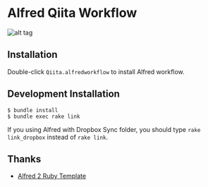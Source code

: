 # Alfred Qiita Workflow

![alt tag](https://raw.github.com/oame/alfred-qiita-workflow/master/screenshots/qiita-workflow.png)

## Installation

Double-click `Qiita.alfredworkflow` to install Alfred workflow.

## Development Installation

```
$ bundle install
$ bundle exec rake link
```

If you using Alfred with Dropbox Sync folder, you should type `rake link_dropbox` instead of `rake link`.

## Thanks

- [Alfred 2 Ruby Template](https://github.com/zhaocai/alfred2-ruby-template)
